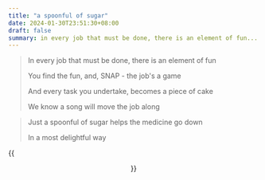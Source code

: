 ```yaml
---
title: "a spoonful of sugar"
date: 2024-01-30T23:51:30+08:00
draft: false
summary: in every job that must be done, there is an element of fun...
---
```


> In every job that must be done, there is an element of fun
>
> You find the fun, and, SNAP - the job's a game
>
> And every task you undertake, becomes a piece of cake
>
> We know a song will move the job along

> Just a spoonful of sugar helps the medicine go down
>
> In a most delightful way

{{<figure align="center" src="/tattooed_heart/spoonful_of_sugar.jpeg" caption="work ethic? more like an attitude in adversary mindset. tbh, winter holiday is much harder than common sems.">}}
